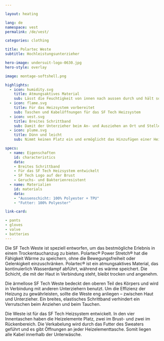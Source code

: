 ```yaml
---

layout: heating

lang: de
namespace: vest
permalink: /de/vest/

categories: clothing

title: Polartec Weste
subtitle: Hochleistungsunterzieher

hero-image: undersuit-logo-0630.jpg
hero-style: overlay

image: montage-softshell.png

highlights:
  - icon: humidity.svg
    title: Atmungsaktives Material
    sub: Lässt die Feuchtigkeit von innen nach aussen durch und hält so die Haut trocken und warm
  - icon: flame.svg
    title: Für das Heizsystem vorbereitet
    sub: Taschen und Kabelöffnungen für das SF Tech Heizsystem
  - icon: vest.svg
    title: Breites Schrittband
    sub: Damit der Unterzieher beim An- und Ausziehen an Ort und Stelle bleibt
  - icon: plume.svg
    title: Dünn und leicht
    sub: Nimmt keinen Platz ein und ermöglicht das Hinzufügen einer Heizungsanlage

specs:
  - name: Eigenschaften
    id: characteristics
    data:
    - Breites Schrittband
    - Für das SF Tech Heizsystem entwickelt
    - SF Tech Logo auf der Brust
    - Geruchs- und Bakterienresistent
  - name: Materialien
    id: materials
    data:
    - "Aussenschicht: 100% Polyester + TPU"
    - "Futter: 100% Polyester"

link-card:

- pants
- gloves
- valve
- batteries
---
```


Die SF Tech Weste ist speziell entworfen, um das bestmögliche Erlebnis in einem Trockentauchanzug zu bieten. Polartec® Power Stretch® hat die Fähigkeit Wärme zu speichern, ohne die Bewegungsfreiheit oder Gelenkigkeit einzuschränken. Polartec® ist ein atmungsaktives Material, das kontinuierlich Wasserdampf abführt, während es wärme speichert. Die Schicht, die mit der Haut in Verbindung steht, bleibt trocken und angenehm.

Die ärmellose SF Tech Weste bedeckt den oberen Teil des Körpers und wird in Verbindung mit anderen Unterziehern benutzt. Um die Effizienz der Heizung zu gewährleisten, sollte die Weste eng anliegen – zwischen Haut und Unterzieher. Ein breites, elastisches Schrittband verhindert ein Verrutschen beim Anziehen und beim Tauchen.

Die Weste ist für das SF Tech Heizsystem entwickelt. In den vier Innentaschen haben die Heizelemente Platz, zwei im Brust- und zwei im Rückenbereich. Die Verkabelung wird durch das Futter des Sweaters geführt und es gibt Öffnungen an jeder Heizelementtasche. Somit liegen alle Kabel innerhalb der Unterwäsche.
